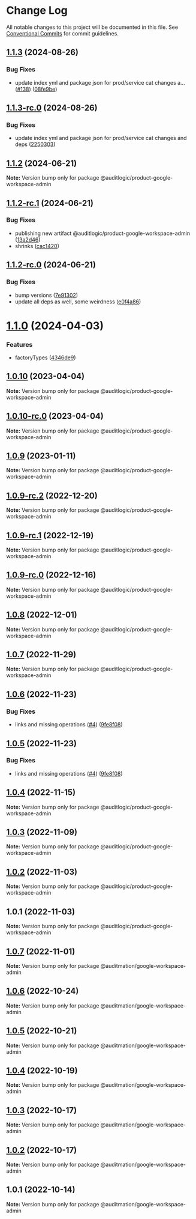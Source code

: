 # Change Log

All notable changes to this project will be documented in this file.
See [Conventional Commits](https://conventionalcommits.org) for commit guidelines.

## [1.1.3](https://github.com/auditlogic/product/compare/@auditlogic/product-google-workspace-admin@1.1.2...@auditlogic/product-google-workspace-admin@1.1.3) (2024-08-26)


### Bug Fixes

* update index yml and package json for prod/service cat changes a… ([#138](https://github.com/auditlogic/product/issues/138)) ([08fe9be](https://github.com/auditlogic/product/commit/08fe9beb1c8457462a19bc69caa02e6212d97e1a))





## [1.1.3-rc.0](https://github.com/auditlogic/product/compare/@auditlogic/product-google-workspace-admin@1.1.2...@auditlogic/product-google-workspace-admin@1.1.3-rc.0) (2024-08-26)


### Bug Fixes

* update index yml and package json for prod/service cat changes and deps ([2250303](https://github.com/auditlogic/product/commit/225030363a363608240135b7ebed386b28f01e4b))





## [1.1.2](https://github.com/auditlogic/product/compare/@auditlogic/product-google-workspace-admin@1.1.2-rc.1...@auditlogic/product-google-workspace-admin@1.1.2) (2024-06-21)

**Note:** Version bump only for package @auditlogic/product-google-workspace-admin





## [1.1.2-rc.1](https://github.com/auditlogic/product/compare/@auditlogic/product-google-workspace-admin@1.1.2-rc.0...@auditlogic/product-google-workspace-admin@1.1.2-rc.1) (2024-06-21)


### Bug Fixes

* publishing new artifact @auditlogic/product-google-workspace-admin ([13a2d46](https://github.com/auditlogic/product/commit/13a2d462ddfbb9213b6339a3f20bc00d4895b333))
* shrinks ([cac1420](https://github.com/auditlogic/product/commit/cac14200fefcd8183ab69fe89a47bd3f70f563e9))





## [1.1.2-rc.0](https://github.com/auditlogic/product/compare/@auditlogic/product-google-workspace-admin@1.1.0...@auditlogic/product-google-workspace-admin@1.1.2-rc.0) (2024-06-21)


### Bug Fixes

* bump versions ([7e91302](https://github.com/auditlogic/product/commit/7e913023b8b312150ed7762c32fbbe616be71de5))
* update all deps as well, some weirdness ([e0f4a86](https://github.com/auditlogic/product/commit/e0f4a864714e2d3de6bbf3da014d5312fe53be2f))





# [1.1.0](https://github.com/auditlogic/product/compare/@auditlogic/product-google-workspace-admin@1.0.10...@auditlogic/product-google-workspace-admin@1.1.0) (2024-04-03)


### Features

* factoryTypes ([4346de9](https://github.com/auditlogic/product/commit/4346de92693aee892fccf725338ffc7b80ab182b))





## [1.0.10](https://github.com/auditlogic/product/compare/@auditlogic/product-google-workspace-admin@1.0.9...@auditlogic/product-google-workspace-admin@1.0.10) (2023-04-04)

**Note:** Version bump only for package @auditlogic/product-google-workspace-admin





## [1.0.10-rc.0](https://github.com/auditlogic/product/compare/@auditlogic/product-google-workspace-admin@1.0.9...@auditlogic/product-google-workspace-admin@1.0.10-rc.0) (2023-04-04)

**Note:** Version bump only for package @auditlogic/product-google-workspace-admin





## [1.0.9](https://github.com/auditlogic/product/compare/@auditlogic/product-google-workspace-admin@1.0.9-rc.2...@auditlogic/product-google-workspace-admin@1.0.9) (2023-01-11)

**Note:** Version bump only for package @auditlogic/product-google-workspace-admin





## [1.0.9-rc.2](https://github.com/auditlogic/product/compare/@auditlogic/product-google-workspace-admin@1.0.8...@auditlogic/product-google-workspace-admin@1.0.9-rc.2) (2022-12-20)

**Note:** Version bump only for package @auditlogic/product-google-workspace-admin





## [1.0.9-rc.1](https://github.com/auditlogic/product/compare/@auditlogic/product-google-workspace-admin@1.0.8...@auditlogic/product-google-workspace-admin@1.0.9-rc.1) (2022-12-19)

**Note:** Version bump only for package @auditlogic/product-google-workspace-admin





## [1.0.9-rc.0](https://github.com/auditlogic/product/compare/@auditlogic/product-google-workspace-admin@1.0.8...@auditlogic/product-google-workspace-admin@1.0.9-rc.0) (2022-12-16)

**Note:** Version bump only for package @auditlogic/product-google-workspace-admin





## [1.0.8](https://github.com/auditlogic/product/compare/@auditlogic/product-google-workspace-admin@1.0.7...@auditlogic/product-google-workspace-admin@1.0.8) (2022-12-01)

**Note:** Version bump only for package @auditlogic/product-google-workspace-admin





## [1.0.7](https://github.com/auditlogic/product/compare/@auditlogic/product-google-workspace-admin@1.0.6...@auditlogic/product-google-workspace-admin@1.0.7) (2022-11-29)

**Note:** Version bump only for package @auditlogic/product-google-workspace-admin





## [1.0.6](https://github.com/auditlogic/product/compare/@auditlogic/product-google-workspace-admin@1.0.4...@auditlogic/product-google-workspace-admin@1.0.6) (2022-11-23)


### Bug Fixes

* links and missing operations ([#4](https://github.com/auditlogic/product/issues/4)) ([9fe8f08](https://github.com/auditlogic/product/commit/9fe8f08fe7c57fdb79f991ac35bd6ac2e7dcad38))





## [1.0.5](https://github.com/auditlogic/product/compare/@auditlogic/product-google-workspace-admin@1.0.4...@auditlogic/product-google-workspace-admin@1.0.5) (2022-11-23)


### Bug Fixes

* links and missing operations ([#4](https://github.com/auditlogic/product/issues/4)) ([9fe8f08](https://github.com/auditlogic/product/commit/9fe8f08fe7c57fdb79f991ac35bd6ac2e7dcad38))





## [1.0.4](https://github.com/auditlogic/product/compare/@auditlogic/product-google-workspace-admin@1.0.3...@auditlogic/product-google-workspace-admin@1.0.4) (2022-11-15)

**Note:** Version bump only for package @auditlogic/product-google-workspace-admin





## [1.0.3](https://github.com/auditlogic/product/compare/@auditlogic/product-google-workspace-admin@1.0.2...@auditlogic/product-google-workspace-admin@1.0.3) (2022-11-09)

**Note:** Version bump only for package @auditlogic/product-google-workspace-admin





## [1.0.2](https://github.com/auditlogic/product/compare/@auditlogic/product-google-workspace-admin@1.0.1...@auditlogic/product-google-workspace-admin@1.0.2) (2022-11-03)

**Note:** Version bump only for package @auditlogic/product-google-workspace-admin





## 1.0.1 (2022-11-03)

**Note:** Version bump only for package @auditlogic/product-google-workspace-admin





## [1.0.7](https://github.com/auditmation/store-content/compare/@auditmation/google-workspace-admin@1.0.6...@auditmation/google-workspace-admin@1.0.7) (2022-11-01)

**Note:** Version bump only for package @auditmation/google-workspace-admin





## [1.0.6](https://github.com/auditmation/store-content/compare/@auditmation/google-workspace-admin@1.0.5...@auditmation/google-workspace-admin@1.0.6) (2022-10-24)

**Note:** Version bump only for package @auditmation/google-workspace-admin





## [1.0.5](https://github.com/auditmation/store-content/compare/@auditmation/google-workspace-admin@1.0.4...@auditmation/google-workspace-admin@1.0.5) (2022-10-21)

**Note:** Version bump only for package @auditmation/google-workspace-admin





## [1.0.4](https://github.com/auditmation/store-content/compare/@auditmation/google-workspace-admin@1.0.3...@auditmation/google-workspace-admin@1.0.4) (2022-10-19)

**Note:** Version bump only for package @auditmation/google-workspace-admin





## [1.0.3](https://github.com/auditmation/store-content/compare/@auditmation/google-workspace-admin@1.0.2...@auditmation/google-workspace-admin@1.0.3) (2022-10-17)

**Note:** Version bump only for package @auditmation/google-workspace-admin





## [1.0.2](https://github.com/auditmation/store-content/compare/@auditmation/google-workspace-admin@1.0.1...@auditmation/google-workspace-admin@1.0.2) (2022-10-17)

**Note:** Version bump only for package @auditmation/google-workspace-admin





## 1.0.1 (2022-10-14)

**Note:** Version bump only for package @auditmation/google-workspace-admin
